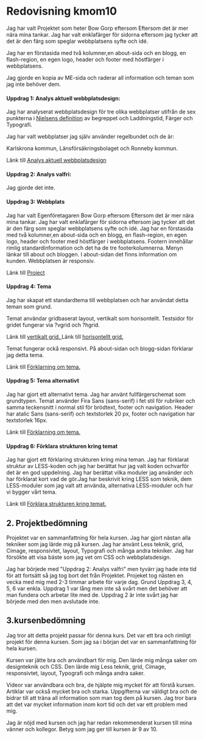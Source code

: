 ---
---
Redovisning kmom10
=========================

<p>Jag har valt Projektet som heter Bow Gorp eftersom Eftersom det är mer nära mina tankar. Jag har valt enklafärger för sidorna eftersom jag tycker att det är den färg som speglar webbplatsens syfte och idé.</p>
<p> Jag har en förstasida med två kolumner,en about-sida och en blogg, en flash-region, en egen logo, header och footer med höstfärger i webbplatsens.</p>
<p>Jag gjorde en kopia av ME-sida och raderar all information och teman som jag inte behöver dem.</p>

<h4>Uppdrag 1: Analys aktuell webbplatsdesign:</h4>
<p>Jag har analyserat webbplatsdesign för tre olika webbplatser utifrån de sex punkterna i <a href="https://www.nngroup.com/articles/design-thinking/">Nielsens definition</a> av begreppet och Laddnings­tid, Färger och Typografi.</p>
<p> Jag har valt webbplatser jag själv använder regelbundet och de är: </p>
<p>Karlskrona kommun, Länsförsäkringsbolaget och Ronneby kommun. </p>
<p>Länk till <a href="http://www.student.bth.se/~khal18/dbwebb-kurser/design/me/redovisa/htdocs/rapport/webbplatsdesign">Analys aktuell webbplatsdesign</a></p>

<h4>Uppdrag 2: Analys valfri:</h4>
Jag gjorde det inte.

<h4>Uppdrag 3: Webbplats</h4>
Jag har valt Egenföretagaren Bow Gorp eftersom Eftersom det är mer nära mina tankar. Jag har valt enklafärger för sidorna eftersom jag tycker att det är den färg som speglar webbplatsens syfte och idé.
Jag har en förstasida med två kolumner,en about-sida och en blogg, en flash-region, en egen logo, header och footer med höstfärger i webbplatsens.
Footern innehållar rimlig standardinformation och det ha de tre footerkolumnerna. Menyn länkar till about och bloggen. I about-sidan det finns information om kunden. Webbplatsen är responsiv.
<p>Länk till <a href="http://www.student.bth.se/~khal18/dbwebb-kurser/design/me/proj/htdocs/">Project</a></p>

<h4>Uppdrag 4: Tema</h4>
<p>Jag har skapat ett standardtema  till webbplatsen och har användat detta teman som grund.</p>
<p>Temat användar gridbaserat layout, vertikalt som horisontellt. Testsidor för gridet fungerar via ?vgrid och ?hgrid.</p>
<p>Länk till <a href="http://www.student.bth.se/~khal18/dbwebb-kurser/design/me/proj/htdocs/?vgrid">vertikalt grid.  </a>Länk till <a href="http://www.student.bth.se/~khal18/dbwebb-kurser/design/me/proj/htdocs/?hgrid">horisontellt grid.</a></p>
<p>Temat fungerar ockå responsivt. På about-sidan och blogg-sidan förklarar jag detta tema.</p>
<p>Länk till <a href="http://www.student.bth.se/~khal18/dbwebb-kurser/design/me/proj/htdocs/blogg/mitt-forsta-inlagg">Förklarning om tema.</a></p>

<h4>Uppdrag 5: Tema alternativt</h4>
Jag har gjort ett alternativt tema. Jag har använt fullfärgerschemat som grundtypen.
Temat använder Fira Sans (sans-serif) i fet stil för rubriker och samma teckensnitt i normal stil för brödtext, footer och navigation. Header har atalic Sans (sans-serif) och textstorlek 20 px, footer och navigation har textstorlek 16px.
<p>Länk till <a href="http://www.student.bth.se/~khal18/dbwebb-kurser/design/me/proj/htdocs/blogg/mitt-andra-inlagg">Förklarning om tema.</a></p>

<h4>Uppdrag 6: Förklara strukturen kring temat</h4>
Jag har gjort ett förklaring strukturen kring mina teman. Jag har förklarat struktur av LESS-koden och jag har berättat hur jag valt koden ochvarför det är en god uppdelning.
Jag har berättat vilka moduler jag använder och har förklarat kort vad de gör.Jag har beskrivit kring LESS som teknik, dem LESS-moduler som jag valt att använda, alternativa LESS-moduler och hur vi bygger vårt tema.
<p>Länk till <a href="http://www.student.bth.se/~khal18/dbwebb-kurser/design/me/proj/htdocs/blogg/mitt-tredje-inlagg">Förklara strukturen kring temat.</a></p>

<h2>2. Projektbedömning</h2>
Projektet var en sammanfattning för hela kursen. Jag har gjort nästan alla tekniker som jag lärde mig på kursen. Jag har använt Less teknik, grid, Cimage, responsivtet, layout, Typografi och många andra tekniker. Jag har försökte att visa bäste som jag vet om CSS och webbplatsdesign.

Jag har börjede med "Uppdrag 2: Analys valfri" men tyvärr jag hade inte tid för att fortsätt så jag tog bort det från Projektet.
Projeket tog nästen en vecka med mig med 2-3 timmar arbete för varje dag. Grund Uppdrag 3, 4, 5, 6 var enkla. Uppdrag 1 var lång men inte så svårt men det behöver att man fundera och arbetar lite med de. Uppdrag 2 är inte svårt jag har börjede med den men avslutade inte.

<h2>3.kursenbedömning</h2>
Jag tror att detta projekt passar för denna kurs. Det var ett bra och rimligt projekt för denna kursen. Som jag sa i början det var en sammanfattning för hela kursen.

Kursen var jätte bra och användbart för mig. Den lärde mig många saker om designteknik och CSS. Den lärde mig Less teknik, grid, Cimage, responsivtet, layout, Typografi och många andra saker.

Videor var användbara och bra, de hjälpte mig mycket för att förstå kursen. Artiklar var också mycket bra och starka. Uppgifterna var väldigt bra och de bidrar till att träna all information som man tog dem på kursen. Jag tror bara att det var mycket information inom kort tid och det var ett problem med mig.

Jag är nöjd med kursen och jag har redan rekommenderat kursen till mina vänner och kollegor. Betyg som jag ger till kursen är 9 av 10.
